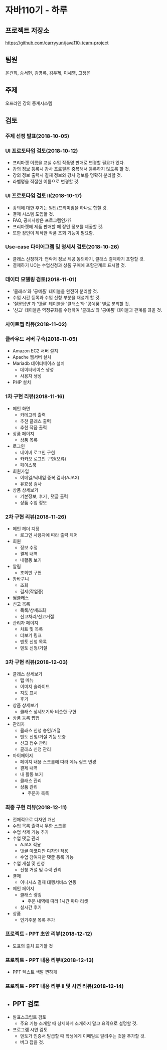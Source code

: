 # 자바110기 - 하루

## 프로젝트 저장소

https://github.com/carryyun/java110-team-project

## 팀원
윤건희, 송서현, 김영록, 김우제, 이세영, 고정은

## 주제
오프라인 강의 중계시스템

## 검토

### 주제 선정 발표(2018-10-05)

### UI 프로토타입 검토(2018-10-12)

- 프리마켓 이름을 교실 수업 작품명 판매로 변경할 필요가 있다.
- 강의 정보 등록시 강사 프로필은 중복해서 등록하지 않도록 할 것.
- 강의 정보 출력시 결재 정보와 강사 정보를 명확히 분리할 것.
- 라벨명을 적절한 이름으로 변경할 것.

### UI 프로토타입 검토 II(2018-10-17)

- 강의에 대한 후기는 일반/프리미엄을 하나로 합칠 것.
- 결제 시스템 도입할 것.
- FAQ, 공지사항은 프로그램인가?
- 프리마켓에 제품 판매할 때 장인 정보를 제공할 것.
- 또한 장인이 제작한 작품 조회 기능이 필요함.

### Use-case 다이어그램 및 명세서 검토(2018-10-26)

- 클래스 신청하기: 연락처 정보 제공 동의하기, 클래스 결제하기 포함할 것.
- 결제하기 UC는 수업신청과 상품 구매에 포함관계로 표시할 것.

### 데이터 모델링 검토(2018-11-01)

- '클래스'와 '공예품' 테이블을 완전히 분리할 것.
- 수업 시간 등록과 수업 신청 부분을 재설계 할 것.
- '질문답변'과 '댓글' 테이블을 '클래스'와 '공예품' 별로 분리할 것.
- '신고' 테이블은 역정규화를 수행하여 '클래스'와 '공예품' 테이블과 관계를 끊을 것.

### 사이트맵 리뷰(2018-11-02)

### 클라우드 서버 구축(2018-11-05)

- Amazon EC2 서버 설치
- Apache 웹서버 설치
- Mariadb 데이터베이스 설치
  - 데이터베이스 생성
  - 사용자 생성
- PHP 설치

### 1차 구현 리뷰(2018-11-16)

- 메인 화면 
    - 카테고리 출력
    - 추천 클래스 출력
    - 추천 작품 출력
- 상품 페이지
    - 상품 목록
- 로그인 
    - 네이버 로그인 구현
    - 카카오 로그인 구현(오류)
    - 페이스북
- 회원가입
    - 이메일/닉네임 중복 검사(AJAX)
    - 유효성 검사 
- 상품 상세보기
    - 기본정보, 후기 , 댓글 출력
    - 상품 수업 정보

### 2차 구현 리뷰(2018-11-26)

- 메인 헤더 지정
    - 로그인 사용자에 따라 출력 제어
- 회원 
    - 정보 수정
    - 결제 내역
    - 내활동 보기
- 알림
    - 조회만 구현
- 장바구니
    - 조회
    - 결제(작업중)
- 찜클래스
- 신고 목록
    - 목록/상세조회
    - 신고처리/신고거절
- 관리자 페이지
    - 차트 및 목록
    - 더보기 링크
    - 멘토 신청 목록
    - 멘토 신청/거절 

### 3차 구현 리뷰(2018-12-03)

- 클래스 상세보기
    - 탭 메뉴 
    - 이미지 슬라이드
    - 지도 표시
    - 후기 
- 상품 상세보기
    - 클래스 상세보기와 비슷한 구현
- 상품 등록 팝업
- 관리자
    - 클래스 신청 승인/거절
    - 멘토 신청/거절 기능 보충
    - 신고 접수 관리
    - 클래스 신청 관리
- 마이페이지
    - 페이지 내용 스크롤에 따라 메뉴 링크 변경
    - 결제 내역
    - 내 활동 보기
    - 클래스 관리
    - 상품 관리
        - 주문자 목록

### 최종 구현 리뷰(2018-12-11)

- 전체적으로 디자인 개선
- 수업 목록 출력시 무한 스크롤
- 수업 삭제 기능 추가
- 수업 댓글 관리
    - AJAX 적용
    - 댓글 아코디안 디자인 적용
    - 수업 참여자만 댓글 등록 가능
- 수업 개설 및 신청
    - 신청 거절 및 수락 관리
- 결제
    - 이니시스 결제 대행서비스 연동
- 메인 페이지
    - 클래스 랭킹
        - 주문 내역에 따라 1시간 마다 리셋
    - 실시간 후기
- 상품
    - 인기주문 목록 추가

### 프로젝트 - PPT 초안 리뷰(2018-12-12)

- 도표의 출처 표기할 것

### 프로젝트 - PPT 내용 리뷰I(2018-12-13)

- PPT 텍스트 색깔 찐하게 

### 프로젝트 - PPT 내용 리뷰 II 및 시연 리뷰(2018-12-14)

- PPT 검토
    - 
- 발표스크립트 검토 
    - 주요 기능 소개할 때 상세하게 소개하지 말고 요약으로 설명할 것.
- 프로그램 시연 검토
    - 멘토가 인증서 발급할 때 학생에게 이메일로 알려주는 것을 추가할 것.
    - 버그 잡을 것.